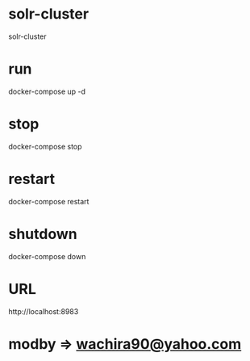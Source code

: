 # solr-cluster
solr-cluster

# run 
docker-compose up -d

# stop 
docker-compose stop 

# restart
docker-compose restart

# shutdown
docker-compose down

# URL
http://localhost:8983

# modby => wachira90@yahoo.com
